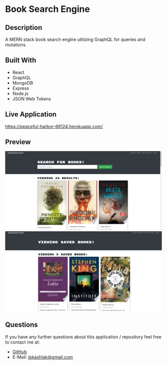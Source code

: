 # Book Search Engine
## Description
A MERN stack book search engine utilizing GraphQL for queries and mutations.
## Built With
* React
* GraphQL
* MongoDB
* Express
* Node.js
* JSON Web Tokens
## Live Application
https://peaceful-harbor-66124.herokuapp.com/
## Preview
![Book Search 1](./client/src/assets/images/screenshot1.png)
![Book Search 2](./client/src/assets/images/screenshot2.png)
## Questions
If you have any further questions about this application / repository feel free to contact me at: 
* [GitHub](https://github.com/jpkashlak)
* E-Mail: jpkashlak@gmail.com
